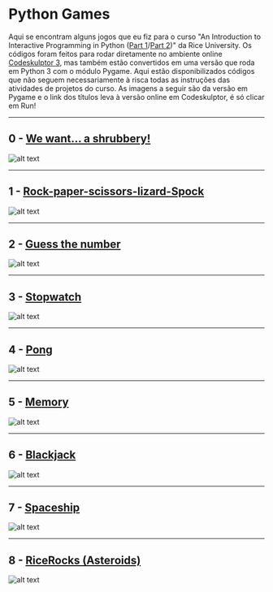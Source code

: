 # Python Games

Aqui se encontram alguns jogos que eu fiz para o curso "An Introduction to Interactive Programming in Python ([Part 1](https://www.coursera.org/learn/interactive-python-1)/[Part 2](https://www.coursera.org/learn/interactive-python-2))" da Rice University. Os códigos foram feitos para rodar diretamente no ambiente online [Codeskulptor 3](https://py3.codeskulptor.org), mas também estão convertidos em uma versão que roda em Python 3 com o módulo Pygame. Aqui estão disponibilizados códigos que não seguem necessariamente à risca todas as instruções das atividades de projetos do curso. As imagens a seguir são da versão em Pygame e o link dos títulos leva à versão online em Codeskulptor, é só clicar em Run!


---
## 0 - [We want... a shrubbery!](https://py3.codeskulptor.org/#user305_y7BqTqGOJL_0.py)

![alt text](Screenshots/0%20-%20We%20Want%20a%20Shrubbery.png "We want... a shrubbery!")

---
## 1 - [Rock-paper-scissors-lizard-Spock](https://py3.codeskulptor.org/#user305_pEskqoLTac_0.py)

![alt text](Screenshots/1%20-%20Rock%2C%20Paper%2C%20Scissors%2C%20Lizard%2C%20Spock.png "Rock-paper-scissors-lizard-Spock")

---
## 2 - [Guess the number](https://py3.codeskulptor.org/#user305_xsXcgTjLSk_0.py)

![alt text](Screenshots/2%20-%20Guess%20the%20Number.png "Guess the Number")

---
## 3 - [Stopwatch](https://py3.codeskulptor.org/#user305_bBOxEwKpIm_0.py)

![alt text](Screenshots/3%20-%20Stopwatch.png "Stopwatch")

---
## 4 - [Pong](https://py3.codeskulptor.org/#user305_A5Omiq1PpM_0.py)

![alt text](Screenshots/4%20-%20Pong.png "Pong")

---
## 5 - [Memory](https://py3.codeskulptor.org/#user305_Cj6JJkn1OE_0.py)

![alt text](Screenshots/5%20-%20Memory.png "Memory")

---
## 6 - [Blackjack](https://py3.codeskulptor.org/#user305_rvMGB7YXYJ_0.py)

![alt text](Screenshots/6%20-%20Blackjack.png "Blackjack")

---
## 7 - [Spaceship](https://py3.codeskulptor.org/#user305_w5ydfDgEsN_0.py)

![alt text](Screenshots/7%20-%20RiceRocks%20-%20Asteroids%20(Parcial).png "Spaceship")

---
## 8 - [RiceRocks (Asteroids)](https://py3.codeskulptor.org/#user305_iYzJxOCXwO_0.py)

![alt text](Screenshots/8%20-%20RiceRocks%20-%20Asteroids%20(Completo).png "RiceRocks (Asteroids)")
